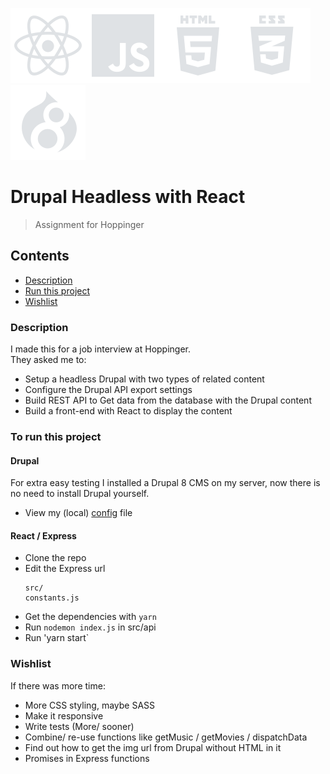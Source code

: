![react icon](https://github.com/boudewijndanser/drupal-headless-react/blob/master/public/dev-icons/react.svg)![js icon](https://github.com/boudewijndanser/drupal-headless-react/blob/master/public/dev-icons/js.svg)![html icon](https://github.com/boudewijndanser/drupal-headless-react/blob/master/public/dev-icons/html.svg)![css icon](https://github.com/boudewijndanser/drupal-headless-react/blob/master/public/dev-icons/css.svg)![drupal icon](https://github.com/boudewijndanser/drupal-headless-react/blob/master/public/dev-icons/drupal.svg)
# Drupal Headless with React
> Assignment for Hoppinger

## Contents
- [Description](#description)
- [Run this project](#to-run-this-project)
- [Wishlist](#wishlist)

### Description
I made this for a job interview at Hoppinger. <br/> They asked me to:

* Setup a headless Drupal with two types of related content
* Configure the Drupal API export settings
* Build REST API to Get data from the database with the Drupal content
* Build a front-end with React to display the content

### To run this project
#### Drupal
For extra easy testing I installed a Drupal 8 CMS on my server, now there is no need to install Drupal yourself. 
* View my (local) [config](https://github.com/boudewijndanser/drupal-headless-react/blob/master/drupal-config.tar.gz?raw=true) file

#### React / Express
* Clone the repo
* Edit the Express url 
  ```
  src/
  constants.js
  ```
* Get the dependencies with `yarn`
* Run `nodemon index.js` in src/api
* Run 'yarn start`

### Wishlist

If there was more time:
* More CSS styling, maybe SASS
* Make it responsive
* Write tests (More/ sooner)
* Combine/ re-use functions like getMusic / getMovies / dispatchData
* Find out how to get the img url from Drupal without HTML in it
* Promises in Express functions
